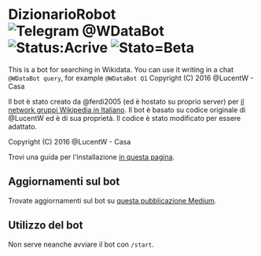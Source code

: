 # DizionarioRobot ![Telegram @WDataBot](https://img.shields.io/badge/Telegram-%40WDataBot-verde.svg) ![Status:Acrive](https://img.shields.io/badge/Status-Active-green.svg) ![Stato=Beta](https://img.shields.io/badge/Stato-Beta-yellow.svg)
This is a bot for searching in Wikidata. You can use it writing in a chat `@WDataBot query`, for example `@WDataBot Q1`
Copyright (C) 2016  @LucentW - Casa

Il bot è stato creato da @ferdi2005 (ed è hostato su proprio server) per [il network gruppi Wikipedia in Italiano](http://telegram.me/wikinetwork).
Il bot è basato su codice originale di @LucentW ed è di sua proprietà. Il codice è stato modificato per essere adattato.

Copyright (C) 2016  @LucentW - Casa

Trovi una guida per l'installazione [in questa pagina](installazione.md).
## Aggiornamenti sul bot
Trovate aggiornamenti sul bot su [questa pubblicazione Medium](http://medium.com/piccoliprogetti).
## Utilizzo del bot
Non serve neanche avviare il bot con ```/start```. 
